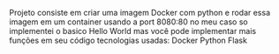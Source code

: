 Projeto consiste em criar uma imagem Docker com python e rodar essa imagem em um container usando a port 8080:80 
no meu caso so implementei o basico Hello World mas você pode implementar mais funções em seu código 
tecnologias usadas:
Docker 
Python
Flask
